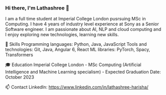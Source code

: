 ### Hi there, I'm Lathashree 👋

<!--
**Lathashree01/lathashree01** is a ✨ _special_ ✨ repository because its `README.md` (this file) appears on your GitHub profile.

Here are some ideas to get you started:

- 🔭 I’m currently working on ...
- 🌱 I’m currently learning ...
- 👯 I’m looking to collaborate on ...
- 🤔 I’m looking for help with ...
- 💬 Ask me about ...
- 📫 How to reach me: ...
- 😄 Pronouns: ...
- ⚡ Fun fact: ...\
🔭 Current Projects
[Project 1](link to project)
[Project 2](link to project)
[Project 3](link to project)
Personal Website: [Your Website URL]
Email: [Your Email]
-->

I am a full time student at Imperial College London pusrsuing MSc in Computing. I have 4 years of industry level experience at Sony as a Senior Software engineer. I am passionate about AI, NLP and cloud computing and I enjoy exploring new technologies, learning new skills.

🌱 Skills
Programming languages: Python, Java, JavaScript
Tools and technologies: Git, Java, Angular 6, React
ML libraries: PyTorch, Spacy, Transformers

🎓 Education
Imperial College London - MSc Computing (Artificial Intelligence and Machine Learning specialism) - Expected Graduation Date: October 2023

📫 Contact
LinkedIn: https://www.linkedin.com/in/lathashree-harisha/
